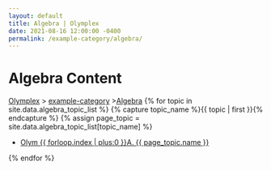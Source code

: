 ```yaml
---
layout: default
title: Algebra | Olymplex
date: 2021-08-16 12:00:00 -0400
permalink: /example-category/algebra/
---
```

<h1>Algebra Content</h1>
<l><a href="https://example.com">Olymplex</a> > <a href="https://example.com">example-category</a> ><a href="https://example.com">Algebra</a><l>
{% for topic in site.data.algebra_topic_list %}
{% capture topic_name %}{{ topic | first }}{% endcapture %}
{% assign page_topic = site.data.algebra_topic_list[topic_name] %}
  <ul class="actions fit big">
  <li><a href="{{ site.baseurl }}{{ page.permalink}}olym-{{ forloop.index | plus:0 }}a" class="button fit big">Olym {{ forloop.index | plus:0 }}A. {{ page_topic.name }}</a></li>
  </ul>
{% endfor %}
